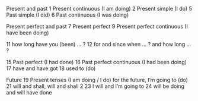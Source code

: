 Present and past
1 Present continuous (I am doing)
2 Present simple (I do)
5 Past simple (I did)
6 Past continuous (I was doing)

Present perfect and past
7 Present perfect
9 Present perfect continuous (I have been doing)

11 how long have you (been) … ? 12 for and since when … ? and how long … ?

15 Past perfect (I had done)
16 Past perfect continuous (I had been doing)
17 have and have got
18 used to (do)

Future
19 Present tenses (I am doing / I do) for the future, I’m going to (do)
21 will and shall, will and shall 2
23 I will and I’m going to
24 will be doing and will have done